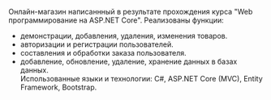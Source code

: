 Онлайн-магазин написаннный в результате прохождения курса "Web программирование на ASP.NET Core". Реализованы функции:
- демонстрации, добавления, удаления, изменения товаров.
- авторизации и регистрации пользователей.
- составления и обработки заказа пользователя.
- добавление, обновление, удаление, хранение данных в базах данных.  
Использованные языки и технологии: C#, ASP.NET Core (MVC), Entity Framework, Bootstrap.
